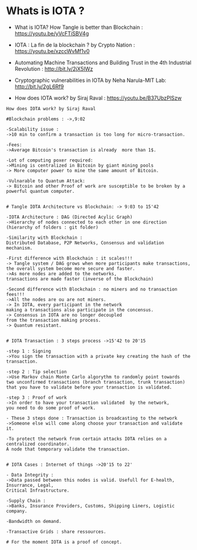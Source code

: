 # Whats is IOTA ? 
* What is IOTA? How Tangle is better than Blockchain : https://youtu.be/yVcFTiSBV4g
* IOTA : La fin de la blockchain ? by Crypto Nation : https://youtu.be/xzccWvMf1v0
* Automating Machine Transactions and Building Trust in the 4th Industrial Revolution : http://bit.ly/2jX5IWz
* Cryptographic vulnerabilities in IOTA by Neha Narula-MIT Lab: http://bit.ly/2gL6Rf9




* How does IOTA work? by Siraj Raval : https://youtu.be/B37UbzPlSzw
```
How does IOTA work? by Siraj Raval

#Blockchain problems : ->,9:02

-Scalability issue : 
->10 min to confirm a transaction is too long for micro-transaction. 

-Fees: 
->Average Bitcoin's transaction is already  more than 1$. 

-Lot of computing poxer required:  
->Mining is centralized in Bitcoin by giant mining pools
-> More computer power to mine the same amount of Bitcoin. 

-Vulnarable to Quantum Attack: 
-> Bitcoin and other Proof of work are susceptible to be broken by a powerful quantum computer. 


# Tangle IOTA Architecture vs Blockchain: -> 9:03 to 15'42

-IOTA Architecture : DAG (Directed Acylic Graph)
->Hierarchy of nodes connected to each other in one direction (hierarchy of folders : git folder)

-Similarity with Blockchain : 
Distributed Database, P2P Networks, Consensus and validation mechanism. 

-First difference with Blockchain : it scales!!!
-> Tangle system / DAG grows when more participants make transactions, 
the overall system become more secure and faster. 
->As more nodes are added to the networks, 
transactions are made faster (inverse of the Blockchain)

-Second difference with Blockchain : no miners and no transaction fees!!!
->All the nodes are ou are not miners. 
-> In IOTA, every participant in the network 
making a transactions also participate in the concensus. 
-> Consensus in IOTA are no longer decoupled 
from the transaction making process. 
-> Quantum resistant. 


# IOTA Transaction : 3 steps process ->15'42 to 20'15

-step 1 : Signing 
->You sign the transaction with a private key creating the hash of the transaction. 

-step 2 : Tip selection 
->Use Markov chain Monte Carlo algorythm to randomly point towards 
two unconfirmed transactions (branch transaction, trunk transaction) 
that you have to validate before your transaction is validated.

-step 3 : Proof of work 
->In order to have your transaction validated  by the network, 
you need to do some proof of work. 

- These 3 steps done : Transaction is broadcasting to the network 
->Someone else will come along choose your transaction and validate it. 

-To protect the network from certain attacks IOTA relies on a centralized coordinator. 
A node that temporary validate the transaction.  


# IOTA Cases : Internet of things ->20'15 to 22' 

- Data Integrity : 
->Data passed between this nodes is valid. Usefull for E-health, Insurrance, Legal, 
Critical Infrastructure. 

-Supply Chain : 
->Banks, Insurance Providers, Customs, Shipping Liners, Logistic company. 

-Bandwidth on demand. 

-Transactive Grids : share ressources. 

# For the moment IOTA is a proof of concept.
```
